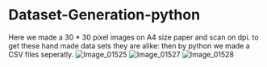 # Dataset-Generation-python

Here we made a 30 * 30 pixel images on A4 size paper and scan on dpi. to get these hand made data sets  they are alike:
then by python we made a CSV files seperatly.
![Image_01525](https://user-images.githubusercontent.com/54278016/157276716-69156ed5-6bb9-4be0-913c-c94a99d2c004.jpg)
![Image_01527](https://user-images.githubusercontent.com/54278016/157276724-22a1319e-7b4a-4147-aa22-8748907d0e77.jpg)
![Image_01528](https://user-images.githubusercontent.com/54278016/157276728-95d6eea9-69c1-43c3-93c0-0964582e5e04.jpg)



